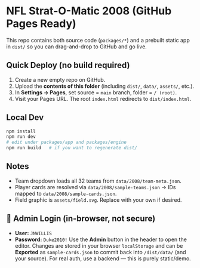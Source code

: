 # NFL Strat-O-Matic 2008 (GitHub Pages Ready)

This repo contains both source code (`packages/*`) and a prebuilt static app in `dist/` so you can drag-and-drop to GitHub and go live.

## Quick Deploy (no build required)
1. Create a new empty repo on GitHub.
2. Upload the **contents of this folder** (including `dist/`, `data/`, `assets/`, etc.).
3. In **Settings → Pages**, set source = `main` branch, folder = `/ (root)`.
4. Visit your Pages URL. The root `index.html` redirects to `dist/index.html`.

## Local Dev
```bash
npm install
npm run dev
# edit under packages/app and packages/engine
npm run build   # if you want to regenerate dist/
```

## Notes
- Team dropdown loads all 32 teams from `data/2008/team-meta.json`.
- Player cards are resolved via `data/2008/sample-teams.json` → IDs mapped to `data/2008/sample-cards.json`.
- Field graphic is `assets/field.svg`. Replace with your own if desired.


## 🔐 Admin Login (in-browser, not secure)
- **User:** `JNWILLIS`
- **Password:** `Duke2010!`
Use the **Admin** button in the header to open the editor. Changes are stored in your browser `localStorage` and can be **Exported** as `sample-cards.json` to commit back into `/dist/data/` (and your source). For real auth, use a backend — this is purely static/demo.
